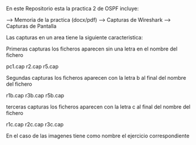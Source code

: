 En este Repositorio esta la practica 2 de OSPF incluye:


--> Memoria de la practica (docx/pdf)
--> Capturas de Wireshark
--> Capturas de Pantalla


Las capturas en un area tiene la siguiente caracteristica:

Primeras capturas los ficheros aparecen sin una letra en el nombre del fichero

pc1.cap 
r2.cap
r5.cap

Segundas capturas los ficheros aparecen con la letra b al final del nombre del fichero

r1b.cap
r3b.cap
r5b.cap

terceras capturas los ficheros aparecen con la letra c al final del nombre del fichero

r1c.cap
r2c.cap
r3c.cap

En el caso de las imagenes tiene como nombre el ejercicio correspondiente
